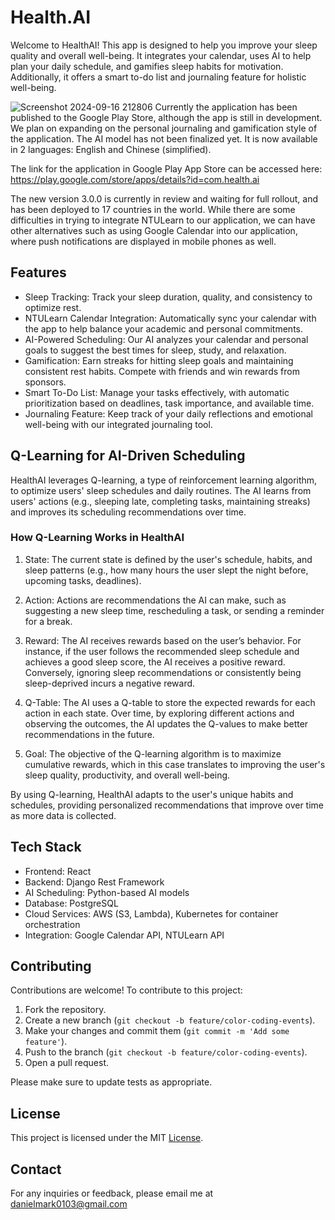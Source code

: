 # Health.AI
Welcome to HealthAI! This app is designed to help you improve your sleep quality and overall well-being. It integrates your calendar, uses AI to help plan your daily schedule, and gamifies sleep habits for motivation. Additionally, it offers a smart to-do list and journaling feature for holistic well-being.

![Screenshot 2024-09-16 212806](https://github.com/user-attachments/assets/20fa449b-db5d-4c52-99c3-ffaf9d4c385c)
Currently the application has been published to the Google Play Store, although the app is still in development. We plan on expanding on the personal journaling and gamification style of the application. The AI model has not been finalized yet. It is now available in 2 languages: English and Chinese (simplified).

The link for the application in Google Play App Store can be accessed here: https://play.google.com/store/apps/details?id=com.health.ai 

The new version 3.0.0 is currently in review and waiting for full rollout, and has been deployed to 17 countries in the world. While there are some difficulties in trying to integrate NTULearn to our application, we can have other alternatives such as using Google Calendar into our application, where push notifications are displayed in mobile phones as well.

## Features
- Sleep Tracking: Track your sleep duration, quality, and consistency to optimize rest.
- NTULearn Calendar Integration: Automatically sync your calendar with the app to help balance your academic and personal commitments.
- AI-Powered Scheduling: Our AI analyzes your calendar and personal goals to suggest the best times for sleep, study, and relaxation.
- Gamification: Earn streaks for hitting sleep goals and maintaining consistent rest habits. Compete with friends and win rewards from sponsors.
- Smart To-Do List: Manage your tasks effectively, with automatic prioritization based on deadlines, task importance, and available time.
- Journaling Feature: Keep track of your daily reflections and emotional well-being with our integrated journaling tool.

## Q-Learning for AI-Driven Scheduling
HealthAI leverages Q-learning, a type of reinforcement learning algorithm, to optimize users' sleep schedules and daily routines. The AI learns from users' actions (e.g., sleeping late, completing tasks, maintaining streaks) and improves its scheduling recommendations over time.

### How Q-Learning Works in HealthAI
1. State: The current state is defined by the user's schedule, habits, and sleep patterns (e.g., how many hours the user slept the night before, upcoming tasks, deadlines).

2. Action: Actions are recommendations the AI can make, such as suggesting a new sleep time, rescheduling a task, or sending a reminder for a break.

3. Reward: The AI receives rewards based on the user’s behavior. For instance, if the user follows the recommended sleep schedule and achieves a good sleep score, the AI receives a positive reward. Conversely, ignoring sleep recommendations or consistently being sleep-deprived incurs a negative reward.

4. Q-Table: The AI uses a Q-table to store the expected rewards for each action in each state. Over time, by exploring different actions and observing the outcomes, the AI updates the Q-values to make better recommendations in the future.

5. Goal: The objective of the Q-learning algorithm is to maximize cumulative rewards, which in this case translates to improving the user's sleep quality, productivity, and overall well-being.

By using Q-learning, HealthAI adapts to the user's unique habits and schedules, providing personalized recommendations that improve over time as more data is collected.

## Tech Stack
- Frontend: React
- Backend: Django Rest Framework
- AI Scheduling: Python-based AI models
- Database: PostgreSQL
- Cloud Services: AWS (S3, Lambda), Kubernetes for container orchestration
- Integration: Google Calendar API, NTULearn API


## Contributing
Contributions are welcome! To contribute to this project:

1. Fork the repository.
2. Create a new branch (`git checkout -b feature/color-coding-events`).
3. Make your changes and commit them (`git commit -m 'Add some feature'`).
4. Push to the branch (`git checkout -b feature/color-coding-events`).
5. Open a pull request.
   
Please make sure to update tests as appropriate.

## License
This project is licensed under the MIT [License](https://github.com/Danielmark001/hackathon-wellbeing-application/blob/flutterflow/LICENSE).

## Contact
For any inquiries or feedback, please email me at [danielmark0103@gmail.com](https://mail.google.com/mail/u/danielmark0103@gmail.com/#compose)



